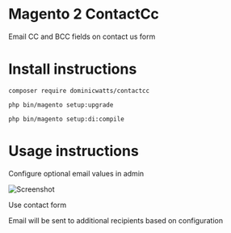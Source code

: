 # Magento 2 ContactCc

Email CC and BCC fields on contact us form

# Install instructions #

`composer require dominicwatts/contactcc`

`php bin/magento setup:upgrade`

`php bin/magento setup:di:compile`

# Usage instructions #

Configure optional email values in admin

![Screenshot](https://i.snipboard.io/9pqGuW.jpg)

Use contact form

Email will be sent to additional recipients based on configuration
